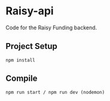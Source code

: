 # Raisy-api
Code for the Raisy Funding backend. 

## Project Setup
```
npm install 
```

## Compile
```
npm run start / npm run dev (nodemon)
```

